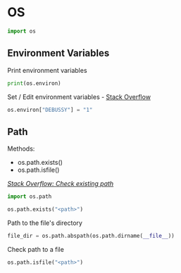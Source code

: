# OS
```python
import os
```

## Environment Variables

Print environment variables
```python
print(os.environ)
```

 Set / Edit environment variables - [Stack Overflow](https://stackoverflow.com/questions/5971312/how-to-set-environment-variables-in-python)
```python
os.environ["DEBUSSY"] = "1"
```

## Path

Methods:
- os.path.exists()
- os.path.isfile()

[_Stack Overflow: Check existing path_](https://stackoverflow.com/questions/82831/how-do-i-check-whether-a-file-exists-without-exceptions)
```python
import os.path

os.path.exists("<path>")
```

Path to the file's directory
```python
file_dir = os.path.abspath(os.path.dirname(__file__))
```

Check path to a file
```python
os.path.isfile("<path>")
```

<!-- """
TODO: Command In, Read command output
read from concole os.popen().read()

# TODO:
Creating Directory - https://stackoverflow.com/questions/273192/how-can-i-safely-create-a-nested-directory-in-python
""" -->

<!-- 

"""
List of files and dirs:
https://docs.python.org/2/library/os.html#os.listdir
https://stackoverflow.com/questions/3207219/how-do-i-list-all-files-of-a-directory
"""
files = os.listdir("path")


"""
https://docs.python.org/3/library/os.html#os.walk
"""
os.walk()

"""
Path
""" -->